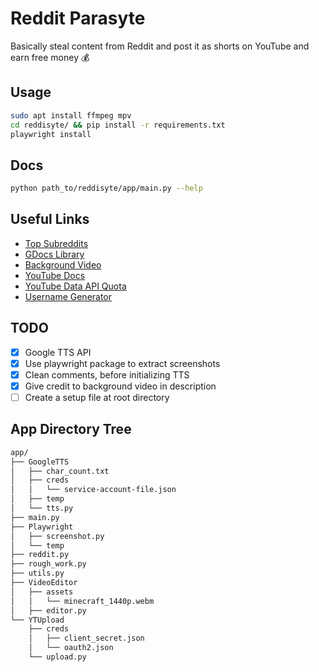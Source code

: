 # Reddit Parasyte

Basically steal content from Reddit and post it as shorts on YouTube and earn free money 💰

## Usage

```bash
sudo apt install ffmpeg mpv
cd reddisyte/ && pip install -r requirements.txt
playwright install
```

## Docs

```bash
python path_to/reddisyte/app/main.py --help
```

## Useful Links

- [Top Subreddits](https://www.remote.tools/remote-work/best-subreddits)
- [GDocs Library](https://cloud.google.com/text-to-speech/docs/create-audio-text-client-libraries)
- [Background Video](https://youtu.be/n_Dv4JMiwK8)
- [YouTube Docs](https://developers.google.com/youtube/v3/guides/uploading_a_video)
- [YouTube Data API Quota](https://console.cloud.google.com/apis/api/youtube.googleapis.com/quotas?project=reddisyte)
- [Username Generator](https://jimpix.co.uk/words/random-username-generator.asp)

## TODO

- [x] Google TTS API
- [x] Use playwright package to extract screenshots
- [x] Clean comments, before initializing TTS
- [x] Give credit to background video in description
- [ ] Create a setup file at root directory

## App Directory Tree

```bash
app/
├── GoogleTTS
│   ├── char_count.txt
│   ├── creds
│   │   └── service-account-file.json
│   ├── temp
│   └── tts.py
├── main.py
├── Playwright
│   ├── screenshot.py
│   └── temp
├── reddit.py
├── rough_work.py
├── utils.py
├── VideoEditor
│   ├── assets
│   │   └── minecraft_1440p.webm
│   ├── editor.py
└── YTUpload
    ├── creds
    │   ├── client_secret.json
    │   └── oauth2.json
    └── upload.py
```
